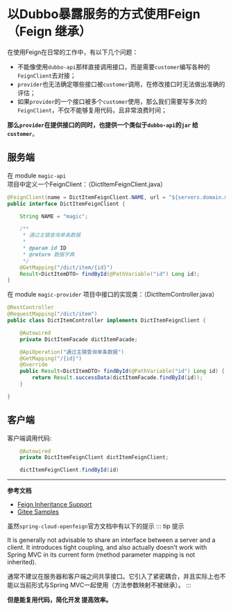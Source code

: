 # 以Dubbo暴露服务的方式使用Feign（Feign 继承）

在使用Feign在日常的工作中，有以下几个问题：
- 不能像使用`dubbo-api`那样直接调用接口，而是需要`customer`编写各种的`FeignClient`去对接；
- `provider`也无法确定哪些接口被`customer`调用，在修改接口时无法做出准确的评估；
- 如果`provider`的一个接口被多个`customer`使用，那么我们需要写多次的`FeignClient`，不仅不能够复用代码，且非常浪费时间；


**那么`provider`在提供接口的同时，也提供一个类似于`dubbo-api`的`jar` 给`customer`**。


## 服务端

在 module `magic-api` 项目中定义一个FeignClient：（DictItemFeignClient.java）
```java
@FeignClient(name = DictItemFeignClient.NAME, url = "${servers.domain.magic}", fallbackFactory = DictItemFeignClientFallbackFactory.class)
public interface DictItemFeignClient {

    String NAME = "magic";

    /**
     * 通过主键查询单条数据
     *
     * @param id ID
     * @return 数据字典
     */
    @GetMapping("/dict/item/{id}")
    Result<DictItemDTO> findById(@PathVariable("id") Long id);
}
```

在 module `magic-provider` 项目中接口的实现类：（DictItemController.java）
```java
@RestController
@RequestMapping("/dict/item")
public class DictItemController implements DictItemFeignClient {

    @Autowired
    private DictItemFacade dictItemFacade;

    @ApiOperation("通过主键查询单条数据")
    @GetMapping("/{id}")
    @Override
    public Result<DictItemDTO> findById(@PathVariable("id") Long id) {
        return Result.successData(dictItemFacade.findById(id));
    }

}
```

## 客户端

客户端调用代码:
```java
    @Autowired
    private DictItemFeignClient dictItemFeignClient;

    dictItemFeignClient.findById(id)
```

---
**参考文档**

- [Feign Inheritance Support](https://docs.spring.io/spring-cloud-openfeign/docs/2.2.4.RELEASE/reference/html/#spring-cloud-feign-inheritance)
- [Gitee Samples](https://gitee.com/zhangquansheng/magic/tree/feign/)

虽然`spring-cloud-openfeign`官方文档中有以下的提示
::: tip  提示

It is generally not advisable to share an interface between a server and a client. It introduces tight coupling, and also actually doesn’t work with Spring MVC in its current form (method parameter mapping is not inherited).

通常不建议在服务器和客户端之间共享接口。它引入了紧密耦合，并且实际上也不能以当前形式与Spring MVC一起使用（方法参数映射不被继承）。
:::

**但是能复用代码，简化开发 提高效率。**

